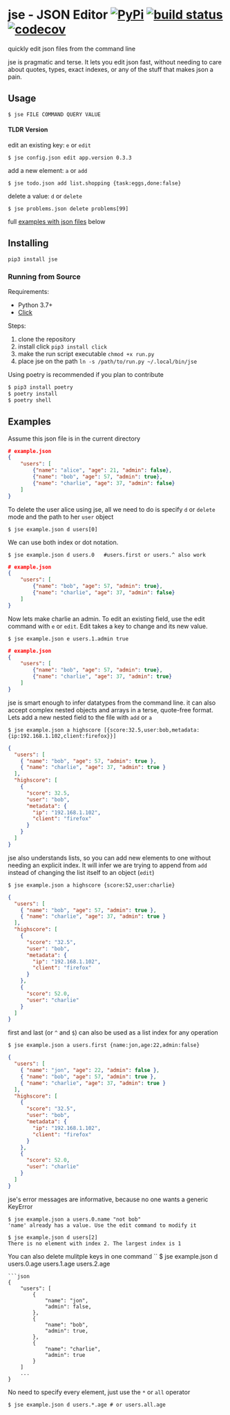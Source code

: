 # jse - JSON Editor [![PyPi](https://img.shields.io/pypi/v/jse)](https://pypi.org/project/jse/) [![build status](https://github.com/bjubes/jse/actions/workflows/test.yml/badge.svg)](https://github.com/bjubes/jse/actions/workflows/test.yml) [![codecov](https://codecov.io/gh/bjubes/jse/branch/master/graph/badge.svg)](https://codecov.io/gh/bjubes/jse)

quickly edit json files from the command line

jse is pragmatic and terse. It lets you edit json fast, without needing to care about quotes, types, exact indexes, or any of the stuff that makes json a pain.

## Usage

```
$ jse FILE COMMAND QUERY VALUE
```

#### TLDR Version

edit an existing key: `e` or `edit`

```
$ jse config.json edit app.version 0.3.3
```

add a new element: `a` or `add`

```
$ jse todo.json add list.shopping {task:eggs,done:false}
```

delete a value: `d` or `delete`

```
$ jse problems.json delete problems[99]
```

full [examples with json files](#examples) below

## Installing

```
pip3 install jse
```

### Running from Source

Requirements:

- Python 3.7+
- [Click](https://pypi.org/project/click/)

Steps:

1. clone the repository
2. install click `pip3 install click`
3. make the run script executable `chmod +x run.py`
4. place jse on the path `ln -s /path/to/run.py ~/.local/bin/jse`

Using poetry is recommended if you plan to contribute

```bash
$ pip3 install poetry
$ poetry install
$ poetry shell
```

## Examples

Assume this json file is in the current directory

```json
# example.json
{
    "users": [
        {"name": "alice", "age": 21, "admin": false},
        {"name": "bob", "age": 57, "admin": true},
        {"name": "charlie", "age": 37, "admin": false}
    ]
}
```

To delete the user alice using jse, all we need to do is specify `d` or `delete` mode and the path to her `user` object

```
$ jse example.json d users[0]
```

We can use both index or dot notation.

```shell
$ jse example.json d users.0   #users.first or users.^ also work
```

```json
# example.json
{
    "users": [
        {"name": "bob", "age": 57, "admin": true},
        {"name": "charlie", "age": 37, "admin": false}
    ]
}
```

Now lets make charlie an admin. To edit an existing field, use the edit command with `e` or `edit`. Edit takes a key to change and its new value.

```
$ jse example.json e users.1.admin true
```

```json
# example.json
{
    "users": [
        {"name": "bob", "age": 57, "admin": true},
        {"name": "charlie", "age": 37, "admin": true}
    ]
}
```

jse is smart enough to infer datatypes from the command line. it can also accept complex nested objects and arrays in a terse, quote-free format. Lets add a new nested field to the file with `add` or `a`

```
$ jse example.json a highscore [{score:32.5,user:bob,metadata:{ip:192.168.1.102,client:firefox}}]
```

```json
{
  "users": [
    { "name": "bob", "age": 57, "admin": true },
    { "name": "charlie", "age": 37, "admin": true }
  ],
  "highscore": [
    {
      "score": 32.5,
      "user": "bob",
      "metadata": {
        "ip": "192.168.1.102",
        "client": "firefox"
      }
    }
  ]
}
```

jse also understands lists, so you can add new elements to one without needing an explicit index. It will infer we are trying to append from `add` instead of changing the list itself to an object (`edit`)

```
$ jse example.json a highscore {score:52,user:charlie}
```

```json
{
  "users": [
    { "name": "bob", "age": 57, "admin": true },
    { "name": "charlie", "age": 37, "admin": true }
  ],
  "highscore": [
    {
      "score": "32.5",
      "user": "bob",
      "metadata": {
        "ip": "192.168.1.102",
        "client": "firefox"
      }
    },
    {
      "score": 52.0,
      "user": "charlie"
    }
  ]
}
```

first and last (or `^` and `$`) can also be used as a list index for any operation

```
$ jse example.json a users.first {name:jon,age:22,admin:false}
```

```json
{
  "users": [
    { "name": "jon", "age": 22, "admin": false },
    { "name": "bob", "age": 57, "admin": true },
    { "name": "charlie", "age": 37, "admin": true }
  ],
  "highscore": [
    {
      "score": "32.5",
      "user": "bob",
      "metadata": {
        "ip": "192.168.1.102",
        "client": "firefox"
      }
    },
    {
      "score": 52.0,
      "user": "charlie"
    }
  ]
}
```

jse's error messages are informative, because no one wants a generic KeyError

```
$ jse example.json a users.0.name "not bob"
'name' already has a value. Use the edit command to modify it
```

```
$ jse example.json d users[2]
There is no element with index 2. The largest index is 1
```

You can also delete mulitple keys in one command
``
$ jse example.json d users.0.age users.1.age users.2.age

````
```json
{
    "users": [
        {
            "name": "jon",
            "admin": false,
        },
        {
            "name": "bob",
            "admin": true,
        },
        {
            "name": "charlie",
            "admin": true
        }
    ]
    ...
}
````

No need to specify every element, just use the `*` or `all` operator

```shell
$ jse example.json d users.*.age # or users.all.age
```
